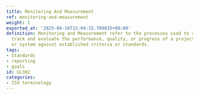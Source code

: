 ```yaml
---
title: Monitoring And Measurement
ref: monitoring-and-measurement
weight: 1
exported_at: '2025-06-16T15:04:15.709835+00:00'
definition: Monitoring and Measurement refer to the processes used to systematically
  track and evaluate the performance, quality, or progress of a project, product,
  or system against established criteria or standards.
tags:
- Standards
- reporting
- goals
id: GL302
categories:
- ISO terminology
---
```


